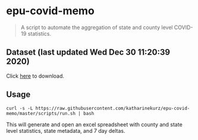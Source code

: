 # epu-covid-memo

> A script to automate the aggregation of state and county level COVID-19 statistics.

<!-- tmpl start -->

## Dataset (last updated Wed Dec 30 11:20:39 2020)

Click [here](https://covid-artifacts.s3.amazonaws.com/records/2020-12-30-112038-covid_artifact.xls) to download.

<!-- tmpl end -->

## Usage

```
curl -s -L https://raw.githubusercontent.com/katharinekurz/epu-covid-memo/master/scripts/run.sh | bash
```

This will generate and open an excel spreadsheet with county and state level statistics, state metadata, and 7 day deltas.